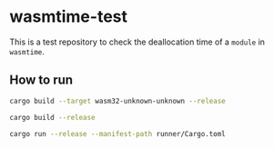 # wasmtime-test

This is a test repository to check the deallocation time of a `module` in `wasmtime`.

## How to run

```bash
cargo build --target wasm32-unknown-unknown --release

cargo build --release

cargo run --release --manifest-path runner/Cargo.toml
```